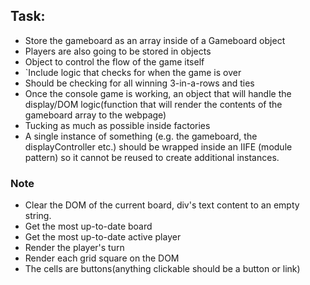 ## Task:

-   Store the gameboard as an array inside of a Gameboard object
-   Players are also going to be stored in objects
-   Object to control the flow of the game itself
-   `Include logic that checks for when the game is over
-   Should be checking for all winning 3-in-a-rows and ties
-   Once the console game is working, an object that will handle the display/DOM logic(function that will render the contents of the gameboard array to the webpage)
-   Tucking as much as possible inside factories
-   A single instance of something (e.g. the gameboard, the displayController etc.) should be wrapped inside an IIFE (module pattern) so it cannot be reused to create additional instances.

### Note

-   Clear the DOM of the current board, div's text content to an empty string.
-   Get the most up-to-date board
-   Get the most up-to-date active player
-   Render the player's turn
-   Render each grid square on the DOM
-   The cells are buttons(anything clickable should be a button or link)
